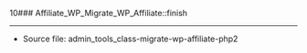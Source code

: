 10### Affiliate_WP_Migrate_WP_Affiliate::finish

----

- Source file: admin_tools_class-migrate-wp-affiliate-php2